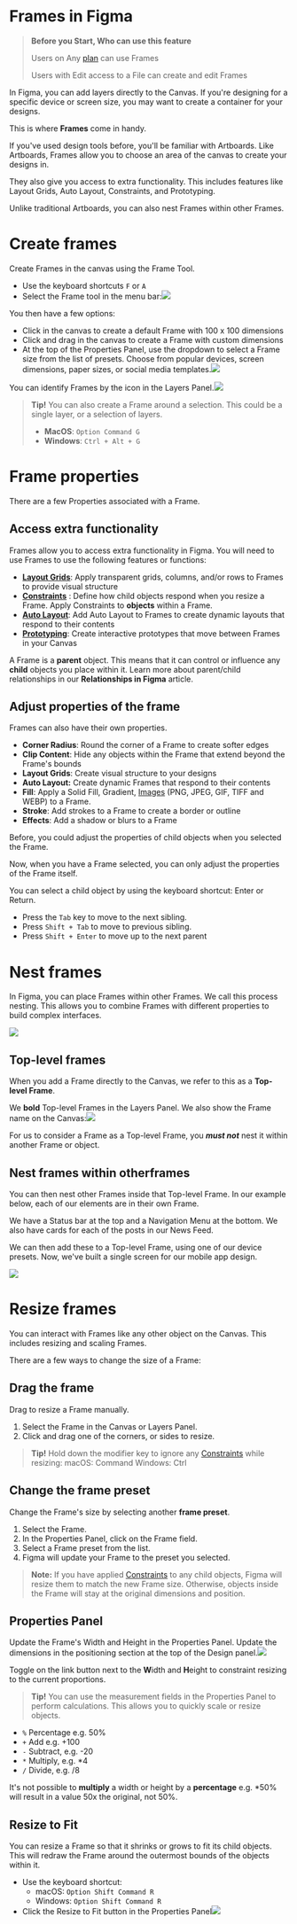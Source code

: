 # Frames in Figma

>**Before you Start, Who can use this feature**
>
>Users on Any [plan](https://help.figma.com/hc/en-us/articles/360040328273) can use Frames
>
>Users with Edit access to a File can create and edit Frames

In Figma, you can add layers directly to the Canvas. If you're designing for a specific device or screen size, you may want to create a container for your designs.

This is where **Frames** come in handy.

If you've used design tools before, you'll be familiar with Artboards. Like Artboards, Frames allow you to choose an area of the canvas to create your designs in.

They also give you access to extra functionality. This includes features like Layout Grids, Auto Layout, Constraints, and Prototyping.

Unlike traditional Artboards, you can also nest Frames within other Frames.

# Create frames

Create Frames in the canvas using the Frame Tool.

*   Use the keyboard shortcuts `F` or `A`
*   Select the Frame tool in the menu bar:![](https://d33v4339jhl8k0.cloudfront.net/docs/assets/5aa962fe2c7d3a2c4983093d/images/5de9216d2c7d3a7e9ae4c613/file-ilSbP1YKfF.png)

You then have a few options:

*   Click in the canvas to create a default Frame with 100 x 100 dimensions
*   Click and drag in the canvas to create a Frame with custom dimensions
*   At the top of the Properties Panel, use the dropdown to select a Frame size from the list of presets. Choose from popular devices, screen dimensions, paper sizes, or social media templates.![](https://d33v4339jhl8k0.cloudfront.net/docs/assets/5aa962fe2c7d3a2c4983093d/images/5de921c704286364bc928897/file-bHSAGTeSlD.png)

You can identify Frames by the icon in the Layers Panel.![](https://d33v4339jhl8k0.cloudfront.net/docs/assets/5aa962fe2c7d3a2c4983093d/images/5de921e02c7d3a7e9ae4c61d/file-VNyRVP9Yfq.png)

>**Tip!**  You can also create a Frame around a selection. This could be a single layer, or a selection of layers.
>
>*   **MacOS**: `Option Command G`
>*   **Windows**: `Ctrl + Alt + G`

# Frame properties

There are a few Properties associated with a Frame.

## Access extra functionality

Frames allow you to access extra functionality in Figma. You will need to use Frames to use the following features or functions:

*   **[Layout Grids](https://help.figma.com/hc/en-us/articles/360040450513 "Visual aids that give structure and coherence to your design. They can only be applied to Frames and help to keep objects aligned as you adjust the Frame. They are not visible on the final design or in exports.")**: Apply transparent grids, columns, and/or rows to Frames to provide visual structure
*   [**Constraints**](https://help.figma.com/hc/en-us/articles/360039957734) : Define how child objects respond when you resize a Frame. Apply Constraints to **objects** within a Frame.
*   **[Auto Layout](https://help.figma.com/hc/en-us/articles/360040451373)**: Add Auto Layout to Frames to create dynamic layouts that respond to their contents
*   [**Prototyping**](https://help.figma.com/hc/en-us/articles/360040314193): Create interactive prototypes that move between Frames in your Canvas

A Frame is a **parent** object. This means that it can control or influence any **child** objects you place within it. Learn more about parent/child relationships in our **Relationships in Figma** article.

## Adjust properties of the frame

Frames can also have their own properties.

*   **Corner Radius**: Round the corner of a Frame to create softer edges
*   **Clip Content**: Hide any objects within the Frame that extend beyond the Frame's bounds
*   **Layout Grids**: Create visual structure to your designs
*   **Auto Layout:** Create dynamic Frames that respond to their contents
*   **Fill**: Apply a Solid Fill, Gradient, [Images](https://help.figma.com/hc/en-us/articles/360040028034) (PNG, JPEG, GIF, TIFF and WEBP) to a Frame.
*   **Stroke**: Add strokes to a Frame to create a border or outline
*   **Effects**: Add a shadow or blurs to a Frame

Before, you could adjust the properties of child objects when you selected the Frame.

Now, when you have a Frame selected, you can only adjust the properties of the Frame itself.

You can select a child object by using the keyboard shortcut: Enter or Return.

*   Press the `Tab` key to move to the next sibling.
*   Press `Shift + Tab` to move to previous sibling.
*   Press `Shift + Enter` to move up to the next parent

# Nest frames

In Figma, you can place Frames within other Frames. We call this process nesting. This allows you to combine Frames with different properties to build complex interfaces.  

![](https://d33v4339jhl8k0.cloudfront.net/docs/assets/5aa962fe2c7d3a2c4983093d/images/5de922192c7d3a7e9ae4c622/file-kMHy2jSjSd.png)

## Top-level frames

When you add a Frame directly to the Canvas, we refer to this as a **Top-level Frame**. 

We **bold** Top-level Frames in the Layers Panel. We also show the Frame name on the Canvas:![](https://d33v4339jhl8k0.cloudfront.net/docs/assets/5aa962fe2c7d3a2c4983093d/images/5de9222504286364bc92889e/file-MDfX7gA6Aq.png)

For us to consider a Frame as a Top-level Frame, you **_must not_** nest it within another Frame or object.

## Nest frames within otherframes

You can then nest other Frames inside that Top-level Frame. In our example below, each of our elements are in their own Frame.

We have a Status bar at the top and a Navigation Menu at the bottom. We also have cards for each of the posts in our News Feed.

We can then add these to a Top-level Frame, using one of our device presets. Now, we've built a single screen for our mobile app design.

![](https://d33v4339jhl8k0.cloudfront.net/docs/assets/5aa962fe2c7d3a2c4983093d/images/5de9254c04286364bc9288d9/file-vwL7ueP9ts.png)

# Resize frames

You can interact with Frames like any other object on the Canvas. This includes resizing and scaling Frames.

There are a few ways to change the size of a Frame:

## Drag the frame

Drag to resize a Frame manually.

1.  Select the Frame in the Canvas or Layers Panel.
2.  Click and drag one of the corners, or sides to resize.

>**Tip!** Hold down the modifier key to ignore any [Constraints](https://help.figma.com/hc/en-us/articles/360039957734) while resizing: macOS: Command Windows: Ctrl

## Change the frame preset

Change the Frame's size by selecting another **frame preset**.

1.  Select the Frame.
2.  In the Properties Panel, click on the Frame field.
3.  Select a Frame preset from the list.
4.  Figma will update your Frame to the preset you selected.

>**Note:** If you have applied [Constraints](https://help.figma.com/hc/en-us/articles/360039957734) to any child objects, Figma will resize them to match the new Frame size. Otherwise, objects inside the Frame will stay at the original dimensions and position.

## Properties Panel

Update the Frame's Width and Height in the Properties Panel. Update the dimensions in the positioning section at the top of the Design panel.![](https://d33v4339jhl8k0.cloudfront.net/docs/assets/5aa962fe2c7d3a2c4983093d/images/5de9224004286364bc9288a0/file-GYdlkOZ1i2.png)

Toggle on the link button next to the **W**idth and **H**eight to constraint resizing to the current proportions.

>**Tip!** You can use the measurement fields in the Properties Panel to perform calculations. This allows you to quickly scale or resize objects.

*   `%` Percentage e.g. 50% 
*   `+` Add e.g. +100 
*   `-` Subtract, e.g. -20 
*   `*` Multiply, e.g. \*4 
*   `/` Divide, e.g. /8 

It's not possible to **multiply** a width or height by a **percentage** e.g. \*50% will result in a value 50x the original, not 50%.

## Resize to Fit

You can resize a Frame so that it shrinks or grows to fit its child objects. This will redraw the Frame around the outermost bounds of the objects within it.

*   Use the keyboard shortcut:
    *   macOS: `Option Shift Command R`
    *   Windows: `Option Shift Command R`
*   Click the Resize to Fit button in the Properties Panel![](https://d33v4339jhl8k0.cloudfront.net/docs/assets/5aa962fe2c7d3a2c4983093d/images/5de9224b04286364bc9288a4/file-Uo58OhBfHe.png)
